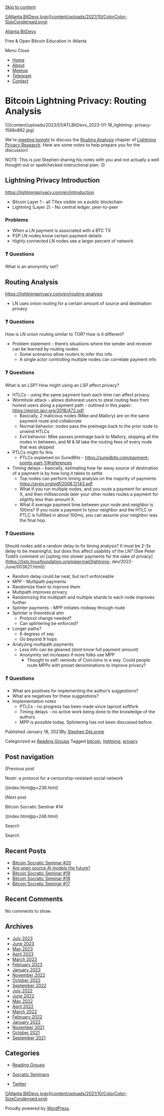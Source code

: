 [Skip to content](index.html@p=240.html#content)

[![Atlanta BitDevs logo](content/uploads/2021/10/ColorColor-
SizeCondensed.png)](index.html)

[Atlanta BitDevs](index.html)

Free & Open Bitcoin Education in Atlanta

Menu  Close

  * [Home](index.html)
  * [About](index.html@p=6.html)
  * [Meetup](https://www.meetup.com/atlantabitdevs/)
  * [Telegram](index.html@p=62.html)
  * [Contact](index.html@p=7.html)

# Bitcoin Lightning Privacy: Routing Analysis

![](content/uploads/2023/01/ATLBitDevs_2023-01-18_lightning-
privacy-1568x882.jpg)

We're [meeting
tonight](https://www.meetup.com/atlantabitdevs/events/290912698/) to discuss
the [Routing Analysis](https://lightningprivacy.com/en/routing-analysis)
chapter of [Lightning Privacy
Research](https://lightningprivacy.com/en/introduction). Here are some notes
to help prepare you for the discussion!

NOTE: This is just Stephen sharing his notes with you and not actually a well
thought-out or spellchecked instructional plan. 🙃

## Lightning Privacy Introduction

<https://lightningprivacy.com/en/introduction>

  * Bitcoin Layer 1 - all TXes visible on a public blockchain
  * Lightning (Layer 2) - No central ledger, peer-to-peer

### Problems

  * When a LN payment is associated with a BTC TX
  * P2P LN nodes know certain payment details
  * Highly connected LN nodes see a larger percent of network

### ❓ Questions

What is an anonymity set?

## Routing Analysis

<https://lightningprivacy.com/en/routing-analysis>

  * LN uses onion routing for a certain amount of source and destination privacy

### ❓ Questions

How is LN onion routing similar to TOR? How is it different?

  * Problem statement - there’s situations where the sender and receiver can be learned by routing nodes
    * Some scenarios allow routers to infer this info
    * A single actor controlling multiple nodes can correlate payment info

### ❓ Questions

What is an LSP? How might using an LSP affect privacy?

  * HTLCs - using the same payment hash each time can affect privacy
  * Wormhole attack - allows dishonest users to steal routing fees from honest users along a payment path - outlined in this paper: [](https://eprint.iacr.org/2018/472.pdf)<https://eprint.iacr.org/2018/472.pdf>
    * Basically, 2 malicious nodes (Mike and Mallory) are on the same payment route and collaborate
    * Normal behavior: nodes pass the preimage back to the prior node to unwind HTLCs
    * Evil behavior: Mike passes preimage back to Mallory, skipping all the nodes in between, and M & M take the routing fees of every node that was skipped
  * PTLCs might fix this
    * PTLCs explained on SuredBits - [](https://suredbits.com/payment-points-part-1/#references)<https://suredbits.com/payment-points-part-1/#references>
  * Timing delays - basically, estimating how far away source of destination of a payment is by how long it takes to settle
    * Top nodes can perform timing analysis on the majority of payments [](https://arxiv.org/pdf/2006.12143.pdf)<https://arxiv.org/pdf/2006.12143.pdf>
    * What if you run multiple nodes, and you route a payment for amount X, and then milliseconds later your other nodes routes a payment for slightly less than amount X.
    * What if average payment time between your node and neighbor is 100ms? If you route a payment to tyour neighbor and the HTLC or PTLC is fulfilled in about 100ms, you can assume your neighbor was the final hop.

### ❓ Questions

Should nodes add a random delay to fix timing analysis? It must be 2-3x delay
to be meaningful, but does this affect usability of the LN? (See Peter Todd’s
comment on [opting into slower payments for the sake of
privacy](https://lists.linuxfoundation.org/pipermail/lightning-
dev/2022-June/003621.html))

  * Random delay could be neat, but isn’t enforceable
  * MPP - Multipath payments
  * Randomize them to improve them
  * Multipath improves privacy
  * Randomizing the multipath and multiple shards to each node improves further
  * Splinter payments - MPP initiates midway through route
  * Splinter is theoretical atm
    * Protocol change needed?
    * Can splintering be enforced?
  * Longer paths?
    * 6 degress of sep
    * Go beyond 9 hops
  * Analyzing multipath payments
    * Less info can be gleaned (dont know full payment amount)
    * Anonymity set increases if more folks use MPP
      * Thought to self: reminds of CoinJoins in a way. Could people route MPPs with preset denominations to improve privacy?

### ❓ Questions

  * What are positives for implementing the author’s suggestions?
  * What are negatives for these suggestions?
  * Implementation notes
    * PTLCs - no progress has been made since taproot softfork
    * Timing delays - no active work being done to the knowledge of the authors
    * MPP is possible today. Splintering has not been discussed before.

[](https://www.meetup.com/atlantabitdevs/events/290912698/attendees/)

Published January 18, 2023By [Stephen DeLorme](author/stephen/index.html)

Categorized as [Reading Groups](category/reading-groups/index.html) Tagged
[bitcoin](tag/bitcoin/index.html), [lightning](tag/lightning/index.html),
[privacy](tag/privacy/index.html)

## Post navigation

[Previous post

Nostr: a protocol for a censorship-resistant social network

](index.html@p=236.html)

[Next post

Bitcoin Socratic Seminar #14

](index.html@p=246.html)

Search

Search

## Recent Posts

  * [Bitcoin Socratic Seminar #20](index.html@p=316.html)
  * [Are open source AI models the future?](index.html@p=308.html)
  * [Bitcoin Socratic Seminar #19](index.html@p=300.html)
  * [Bitcoin Socratic Seminar #18](index.html@p=293.html)
  * [Bitcoin Socratic Seminar #17](index.html@p=284.html)

## Recent Comments

No comments to show.

## Archives

  * [July 2023](2023/07/index.html)
  * [June 2023](2023/06/index.html)
  * [May 2023](2023/05/index.html)
  * [April 2023](2023/04/index.html)
  * [March 2023](2023/03/index.html)
  * [February 2023](2023/02/index.html)
  * [January 2023](2023/01/index.html)
  * [November 2022](2022/11/index.html)
  * [October 2022](2022/10/index.html)
  * [September 2022](2022/09/index.html)
  * [July 2022](2022/07/index.html)
  * [June 2022](2022/06/index.html)
  * [May 2022](2022/05/index.html)
  * [April 2022](2022/04/index.html)
  * [March 2022](2022/03/index.html)
  * [February 2022](2022/02/index.html)
  * [January 2022](2022/01/index.html)
  * [November 2021](2021/11/index.html)
  * [October 2021](2021/10/index.html)
  * [September 2021](2021/09/index.html)

## Categories

  * [Reading Groups](category/reading-groups/index.html)
  * [Socratic Seminars](category/socratic-seminars/index.html)

  * [Twitter](https://twitter.com/atlantabitdevs)

[![Atlanta BitDevs logo](content/uploads/2021/10/ColorColor-
SizeCondensed.png)](index.html)

Proudly powered by [WordPress](https://wordpress.org/).

